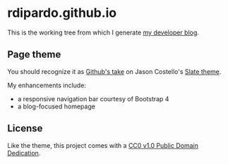# rdipardo.github.io

This is the working tree from which I generate [my developer blog](https://blog.rdpr.io/).

## Page theme

You should recognize it as [Github's take](https://github.com/pages-themes/slate) on Jason Costello's [Slate theme](https://github.com/jasoncostello/slate).

My enhancements include:

- a responsive navigation bar courtesy of Bootstrap 4
- a blog-focused homepage

## License

Like the theme, this project comes with a [CC0 v1.0 Public Domain Dedication](https://creativecommons.org/publicdomain/zero/1.0/).
